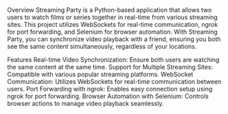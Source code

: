 Overview
Streaming Party is a Python-based application that allows two users to watch films or series together in real-time from various streaming sites. This project utilizes WebSockets for real-time communication, ngrok for port forwarding, and Selenium for browser automation. With Streaming Party, you can synchronize video playback with a friend, ensuring you both see the same content simultaneously, regardless of your locations.

Features
Real-time Video Synchronization: Ensure both users are watching the same content at the same time.
Support for Multiple Streaming Sites: Compatible with various popular streaming platforms.
WebSocket Communication: Utilizes WebSockets for real-time communication between users.
Port Forwarding with ngrok: Enables easy connection setup using ngrok for port forwarding.
Browser Automation with Selenium: Controls browser actions to manage video playback seamlessly.
